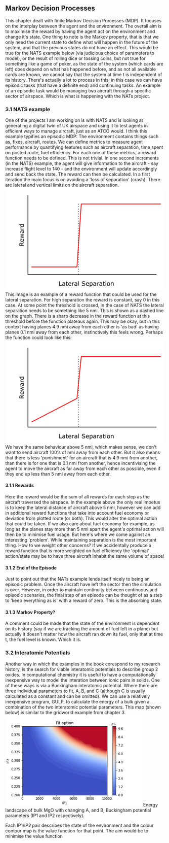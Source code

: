 ## Markov Decision Processes

This chapter dealt with finite Markov Decision Processes (MDP). It focuses on the interplay between the agent and the environment. The overall aim is to maximise the reward by having the agent act on the environment and change it's state. 
One thing to note is the Markov property, that is that we only need the current state to define what will happen in the future of the system, and that the previous states do not have an effect. This would be true for the NATS example below (via judicious choice of parameters to model), or the result of rolling dice or tossing coins, but not true for something like a game of poker, as the state of the system (which cards are left) does depend on what has happened before, and as not all available cards are known, we cannot say that the system at time t is independent of its history.
There's actually a lot to process in this; in this case we can have episodic tasks (that have a definite end) and continuing tasks.
An example of an episodic task would be managing two aircraft through a specific sector of airspace. Which is what is happening with the NATs project.

### 3.1 NATS example 

One of the projects I am working on is with NATS and is looking at generating a digital twin of UK airspace and using it to test agents in efficient ways to manage aircraft, just as an ATCO would. I think this example typifies an episodic MDP:
The environment contains things such as, fixes, aircraft, routes. 
We can define metrics to measure agent performance by quantifying features such as aircraft separation, time spent on posted route, fuel efficiency. For each one of these metrics, a reward function needs to be defined. This is not trivial.
In one second increments (in the NATS) example, the agent will give information to the aircraft - say increase flight level to 140 - and the environment will update accordingly and send back the state. The reward can then be calculated.
In a first iteration the main focus is on avoiding a 'loss of separation' (crash). There are lateral and vertical limits on the aircraft separation.
![Graph with Reward on the y axis, and lateral separation on the x axis. A red function is shown which is low for small lateral separation and then rises sharply at a point highlighted by a dashed line.](../images/example_nats_reward.png)
This image is an example of a reward function that could be used for the lateral separation. For high separation the reward is constant, say 0 in this case. At some point the threshold is crossed, in the case of NATS the lateral separation needs to be something like 5 nmi. This is shown as a dashed line on the graph. There is a sharp decrease in the reward function at this threshold before the function plateaus again. This may be okay, but in this context having planes 4.9 nmi away from each other is 'as bad' as having planes 0.1 nmi away from each other, instinctively this feels wrong. Perhaps the function could look like this:
![Graph with Reward on the y axis, and lateral separation on the x axis. This is a modification of the graph above. A red function is shown which is high for high lateral separation, has a precipitous drop at some point highlighted by a dashed line, then continues to drop with decreasing lateral separation, low for small lateral separation and then rises sharply at a point highlighted by a dashed line.](../images/example_nats_reward_2.png)
We have the same behaviour above 5 nmi, which makes sense, we don't want to send aircraft 100's of nmi away from each other. But it also means that there is less 'punishment' for an aircraft that is 4.9 nmi from another, than there is for one that is 0.1 nmi from another, hence incentivising the agent to move the aircraft as far away from each other as possible, even if they end up less than 5 nmi away from each other.

#### 3.1.1 Rewards

Here the reward would be the sum of all rewards for each step as the aircraft traversed the airspace. In the example above the only real impetus is to keep the lateral distance of aircraft above 5 nmi, however we can add in additional reward functions that take into account fuel economy or deviation from plotted route (or both). This would alter the optimal action that could be taken. If we also care about fuel economy for example, as long as the planes stay more than 5 nmi apart the agent's optimal action will then be to minimise fuel usage. But here's where we come against an interesting 'problem'. While maintaining separation is the most important thing. How to we weight other concerns? If we accidentally produce a reward function that is more weighted on fuel efficiency the 'optimal' action/state may be to have three aircraft inhabit the same volume of space!

#### 3.1.2 End of the Episode

Just to point out that the NATs example lends itself nicely to being an episodic problem. Once the aircraft have left the sector then the simulation is over. However, in order to maintain continuity between continuous and episodic scenarios, the final step of an episode can be thought of as a step to 'keep everything as is' with a reward of zero. This is the absorbing state.

#### 3.1.3 Markov Property?

A comment could be made that the state of the environment is dependent on its history (say if we are tracking the amount of fuel left in a plane) but actually it doesn't matter how the aircraft ran down its fuel, only that at time t, the fuel level is known. Which it is.

### 3.2 Interatomic Potentials

Another way in which the examples in the book corespond to my research history, is the search for viable interatomic potentials to describe group 2 oxides.
In computational chemistry it is useful to have a computationally inexpensive way to model the interation between ionic pairs in solids. One of these ways is via a Buckingham interatomic potential. Where there are three individual parameters to fit, A, B, and C (although C is usually calculated as a constant and can be omitted). We can use a relatively inexpensive program, GULP, to calculate the energy of a bulk given a combination of the two interatomic potential parameters. This map (shown below) is similar to the gridworld example from chapter 3.
![A blue/red colourmap of the energy profile of MgO, derived by GULP as a function of changing two interatomic potential parameters, shown in the graph as IP1 and IP2. The top right corner, with high IP1 and high IP2 is red, indicating high-energy structures, whereas the bottom left corner is blue, indicating low-energy structures.](../images/only_Fit_option.png)
Energy landscape of bulk MgO with changing A, and B, Buckingham potential parameters (IP1 and IP2 respectively).

 Each IP1/IP2 pair describes the state of the environment and the colour contour map is the value function for that point. The aim would be to minimise the value function 